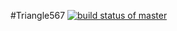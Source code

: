 #Triangle567
[![build status of master](https://travis-ci.org/pshiyani/Triangle567.svg?branch=master)](https://travis-ci.org/pshiyani/Triangle567)
